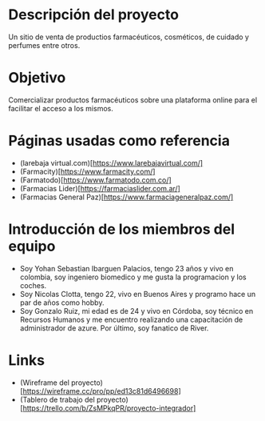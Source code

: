 Descripción del proyecto
========================
Un sitio de venta de productios farmacéuticos, cosméticos, de cuidado
y perfumes entre otros.

Objetivo
========
Comercializar productos farmacéuticos sobre una plataforma online para
el facilitar el acceso a los mismos.

Páginas usadas como referencia
==============================
* (larebaja virtual.com)[https://www.larebajavirtual.com/]
* (Farmacity)[https://www.farmacity.com/]
* (Farmatodo)[https://www.farmatodo.com.co/]
* (Farmacias Lider)[https://farmaciaslider.com.ar/]
* (Farmacias General Paz)[https://www.farmaciageneralpaz.com/]

Introducción de los miembros del equipo
=======================================
* Soy Yohan Sebastian Ibarguen Palacios, tengo 23 años y vivo en colombia, soy ingeniero biomedico y me gusta la programacion y los coches.
* Soy Nicolas Clotta, tengo 22, vivo en Buenos Aires y programo hace un
  par de años como hobby.
* Soy Gonzalo Ruiz, mi edad es de 24 y vivo en Córdoba, soy técnico en Recursos Humanos y me encuentro realizando una capacitación de administrador de azure. Por último, soy fanatico de River.

Links
=====
* (Wireframe del
proyecto)[https://wireframe.cc/pro/pp/ed13c81d6496698]
* (Tablero de trabajo del proyecto)[https://trello.com/b/ZsMPkqPR/proyecto-integrador]
